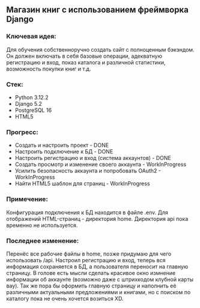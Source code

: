 ## Магазин книг с использованием фреймворка Django

### Ключевая идея:
 Для обучения собственноручно создать сайт с полноценным бэкэндом. 
 Он должен включать в себя базовые операции, адекватную регистрацию и вход, показ каталога и различной статистики, возможность покупки книг и т.д.
### Стек:
* Python 3.12.2
* Django 5.2
* PostgreSQL 16
* HTML5
### Прогресс:
* Создать и настроить проект - DONE
* Настроить подключение к БД - DONE
* Настроить регистрацию и вход (система аккаунтов) - DONE
* Создать просмотр и изменение своего аккаунта - WorkInProgress
* Усилить безопасность аккаунта и попробовать OAuth2 - WorkInProgress
* Найти HTML5 шаблон для страниц - WorkInProgress

### Примечение:
Конфигурация подключения к БД находится в файле .env. Для отображений HTML-страниц - директория home. Директория api
пока временно не используется.

### Последнее изменение:
Перенёс все рабочие файлы в home, позже придумаю для чего использовать /api.
Настроил регистрацию и вход, теперь вся информация сохраняется в БД, а пользователя
переносит на главную страницу. В голове есть мысли сделать красивое окно измнение информации об 
аккаунте (возможно даже с штрихкодом клубной карты вау). Так же пора бы оформить главную страницу
и наполнить её различными актуальными предложениями и книгами, но с поиском по каталогу
пока не очень хочется возиться XD.


